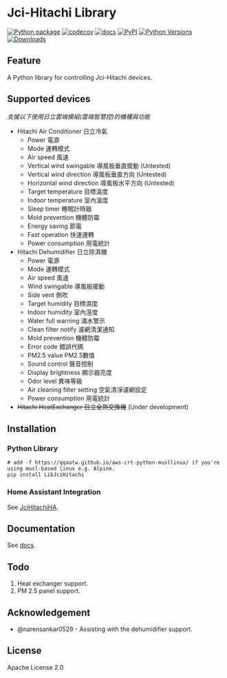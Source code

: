 # Jci-Hitachi Library

[![Python package](https://github.com/qqaatw/LibJciHitachi/workflows/Python%20package/badge.svg)](https://github.com/qqaatw/LibJciHitachi/actions)
[![codecov](https://codecov.io/gh/qqaatw/LibJciHitachi/branch/master/graph/badge.svg?token=W147MOH1T0)](https://codecov.io/gh/qqaatw/LibJciHitachi)
[![docs](https://readthedocs.org/projects/libjcihitachi/badge/?version=latest)](https://libjcihitachi.readthedocs.io/en/latest/?badge=latest)
[![PyPI](https://img.shields.io/pypi/v/LibJciHitachi.svg?color=%23007ec6)](https://pypi.python.org/pypi/LibJciHitachi/)
[![Python Versions](https://img.shields.io/pypi/pyversions/LibJciHitachi.svg)](https://pypi.python.org/pypi/LibJciHitachi/)
[![Downloads](https://pepy.tech/badge/libjcihitachi)](https://pepy.tech/project/libjcihitachi)

## Feature

A Python library for controlling Jci-Hitachi devices.

## Supported devices

*支援以下使用日立雲端模組(雲端智慧控)的機種與功能*

- Hitachi Air Conditioner 日立冷氣
  - Power 電源
  - Mode 運轉模式
  - Air speed 風速
  - Vertical wind swingable 導風板垂直擺動 (Untested)
  - Vertical wind direction 導風板垂直方向 (Untested)
  - Horizontal wind direction 導風板水平方向 (Untested)
  - Target temperature 目標溫度
  - Indoor temperature 室內溫度
  - Sleep timer 睡眠計時器
  - Mold prevention 機體防霉
  - Energy saving 節電
  - Fast operation 快速運轉
  - Power consumption 用電統計
- Hitachi Dehumidifier 日立除濕機
  - Power 電源
  - Mode 運轉模式
  - Air speed 風速
  - Wind swingable 導風板擺動
  - Side vent 側吹
  - Target humidity 目標濕度
  - Indoor humidity 室內溼度
  - Water full warning 滿水警示
  - Clean filter notify 濾網清潔通知
  - Mold prevention 機體防霉
  - Error code 錯誤代碼
  - PM2.5 value PM2.5數值
  - Sound control 聲音控制
  - Display brightness 顯示器亮度
  - Odor level 異味等級
  - Air cleaning filter setting 空氣清淨濾網設定
  - Power consumption 用電統計
- ~~Hitachi HeatExchanger 日立全熱交換機~~ (Under development)

## Installation

### Python Library

    # add -f https://qqaatw.github.io/aws-crt-python-musllinux/ if you're using musl-based linux e.g. Alpine.
    pip install LibJciHitachi

### Home Assistant Integration

See [JciHitachiHA](https://github.com/qqaatw/JciHitachiHA).

## Documentation

See [docs](https://libjcihitachi.readthedocs.io/en/latest/).

## Todo

1. Heat exchanger support.
2. PM 2.5 panel support.

## Acknowledgement

- @narensankar0529 - Assisting with the dehumidifier support.

## License

Apache License 2.0